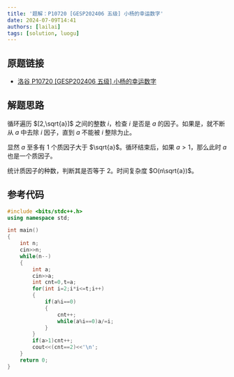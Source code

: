 ```yaml
---
title: '题解：P10720 [GESP202406 五级] 小杨的幸运数字'
date: 2024-07-09T14:41
authors: [lailai]
tags: [solution, luogu]
---
```


## 原题链接

- [洛谷 P10720 [GESP202406 五级] 小杨的幸运数字](https://www.luogu.com.cn/problem/P10720)

<!-- truncate -->

## 解题思路

循环遍历 $[2,\sqrt{a}]$ 之间的整数 $i$，检查 $i$ 是否是 $a$ 的因子。如果是，就不断从 $a$ 中去除 $i$ 因子，直到 $a$ 不能被 $i$ 整除为止。

显然 $a$ 至多有 $1$ 个质因子大于 $\sqrt{a}$。循环结束后，如果 $a>1$，那么此时 $a$ 也是一个质因子。

统计质因子的种数，判断其是否等于 $2$。时间复杂度 $O(n\sqrt{a})$。

## 参考代码

```cpp
#include <bits/stdc++.h>
using namespace std;

int main()
{
	int n;
	cin>>n;
	while(n--)
	{
		int a;
		cin>>a;
		int cnt=0,t=a;
		for(int i=2;i*i<=t;i++)
		{
			if(a%i==0)
			{
				cnt++;
				while(a%i==0)a/=i;
			}
		}
		if(a>1)cnt++;
		cout<<(cnt==2)<<'\n';
	}
	return 0;
}
```
